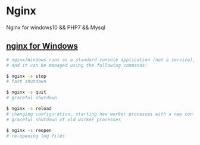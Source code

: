 # Nginx
Nginx for windows10 &amp;&amp; PHP7 &amp;&amp; Mysql 

## [nginx for Windows](http://nginx.org/en/docs/windows.html)

```sh
# nginx/Windows runs as a standard console application (not a service), 
# and it can be managed using the following commands:

$ nginx -s stop	
# fast shutdown

$ nginx -s quit	
# graceful shutdown

$ nginx -s reload	
# changing configuration, starting new worker processes with a new configuration,
# graceful shutdown of old worker processes

$ nginx -s reopen	
# re-opening log files
```
